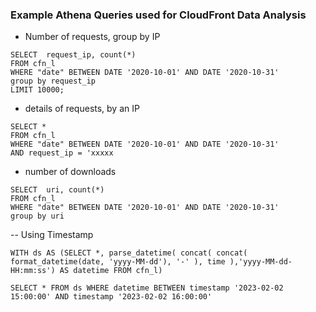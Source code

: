 ### Example Athena Queries used for CloudFront Data Analysis

- Number of requests, group by IP
```
SELECT  request_ip, count(*)
FROM cfn_l
WHERE "date" BETWEEN DATE '2020-10-01' AND DATE '2020-10-31'
group by request_ip
LIMIT 10000;
```
- details of requests,  by an IP
```
SELECT *
FROM cfn_l
WHERE "date" BETWEEN DATE '2020-10-01' AND DATE '2020-10-31'
AND request_ip = 'xxxxx
```
- number of downloads
```
SELECT  uri, count(*)
FROM cfn_l
WHERE "date" BETWEEN DATE '2020-10-01' AND DATE '2020-10-31'
group by uri
```
-- Using Timestamp
```
WITH ds AS (SELECT *, parse_datetime( concat( concat( format_datetime(date, 'yyyy-MM-dd'), '-' ), time ),'yyyy-MM-dd-HH:mm:ss') AS datetime FROM cfn_l) 

SELECT * FROM ds WHERE datetime BETWEEN timestamp '2023-02-02 15:00:00' AND timestamp '2023-02-02 16:00:00'
```
